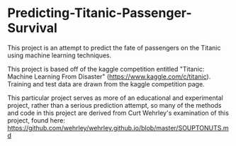 # Predicting-Titanic-Passenger-Survival

This project is an attempt to predict the fate of passengers on the Titanic using machine learning techniques. 

This project is based off of the kaggle competition entitled "Titanic: Machine Learning From Disaster" (https://www.kaggle.com/c/titanic). Training and test data are drawn from the kaggle competition page. 

This particular project serves as more of an educational and experimental project, rather than a serious prediction attempt, so many of the methods and code in this project are derived from Curt Wehrley's examination of this project, found here: https://github.com/wehrley/wehrley.github.io/blob/master/SOUPTONUTS.md

